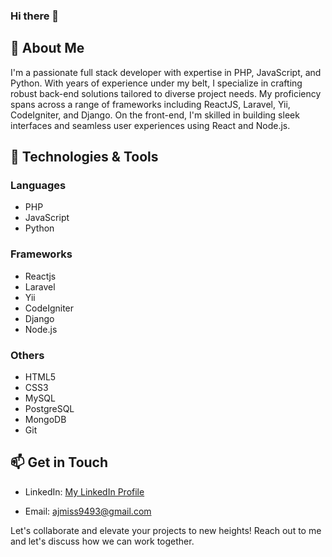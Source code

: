 ### Hi there 👋

## 🚀 About Me

I'm a passionate full stack developer with expertise in PHP, JavaScript, and Python. With years of experience under my belt, I specialize in crafting robust back-end solutions tailored to diverse project needs. My proficiency spans across a range of frameworks including ReactJS, Laravel, Yii, CodeIgniter, and Django. On the front-end, I'm skilled in building sleek interfaces and seamless user experiences using React and Node.js.

## 🔧 Technologies & Tools

### Languages
- PHP
- JavaScript
- Python

### Frameworks
- Reactjs
- Laravel
- Yii
- CodeIgniter
- Django
- Node.js

### Others
- HTML5
- CSS3
- MySQL
- PostgreSQL
- MongoDB
- Git


## 📫 Get in Touch

- LinkedIn: [My LinkedIn Profile](https://linkedin.com/in/ajmi-ss-)

- Email: [ajmiss9493@gmail.com](mailto:ajmiss9493@gmail.com)

Let's collaborate and elevate your projects to new heights! Reach out to me and let's discuss how we can work together.

